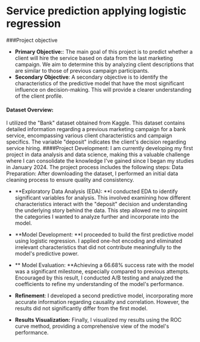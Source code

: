  # Service prediction applying logistic regression
###Project objective
 - **Primary Objective:**: 
 The main goal of this project is to predict whether a client will hire the service based on data from the last marketing campaign. We aim to determine this by analyzing client descriptions that are similar to those of previous campaign participants.
 - **Secondary Objective**: 
 A secondary objective is to identify the characteristics of the predictive model that have the most significant influence on decision-making. This will provide a clearer understanding of the client profile.
#### Dataset Overview: 
I utilized the "Bank" dataset obtained from Kaggle. This dataset contains detailed information regarding a previous marketing campaign for a bank service, encompassing various client characteristics and campaign specifics. The variable "deposit" indicates the client's decision regarding service hiring.
####Project Development: 
I am currently developing my first project in data analysis and data science, making this a valuable challenge where I can consolidate the knowledge I've gained since I began my studies in January 2024. The project process includes the following steps:
Data Preparation:
After downloading the dataset, I performed an initial data cleaning process to ensure quality and consistency.

- **Exploratory Data Analysis (EDA):
**I conducted EDA to identify significant variables for analysis. This involved examining how different characteristics interact with the "deposit" decision and understanding the underlying story behind the data. This step allowed me to pinpoint the categories I wanted to analyze further and incorporate into the model.

- **Model Development:
**I proceeded to build the first predictive model using logistic regression. I applied one-hot encoding and eliminated irrelevant characteristics that did not contribute meaningfully to the model's predictive power.

- ** Model Evaluation:
**Achieving a 66.68% success rate with the model was a significant milestone, especially compared to previous attempts. Encouraged by this result, I conducted A/B testing and analyzed the coefficients to refine my understanding of the model's performance.

- **Refinement**:
I developed a second predictive model, incorporating more accurate information regarding causality and correlation. However, the results did not significantly differ from the first model.

- **Results Visualization:**
Finally, I visualized my results using the ROC curve method, providing a comprehensive view of the model's performance.
